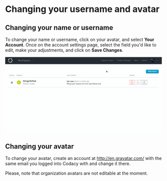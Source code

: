 # Changing your username and avatar

## Changing your name or username

To change your name or username, click on your avatar, and select **Your Account**. Once on the account settings page, select the field you'd like to edit, make your adjustments, and click on **Save Changes**.

![](../../images/account-settings-change-name.gif)

## Changing your avatar

To change your avatar, create an account at <http://en.gravatar.com/> with the same email you logged into Codacy with and change it there.

Please, note that organization avatars are not editable at the moment.
